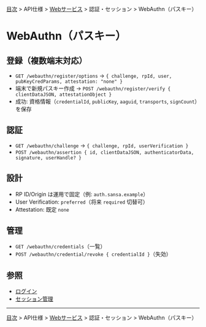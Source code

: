 [目次](../../../目次.md) > API仕様 > [Webサービス](../../Webサービス・目次.md) > 認証・セッション > WebAuthn（パスキー）
# WebAuthn（パスキー）

## 登録（複数端末対応）
- `GET /webauthn/register/options` → `{ challenge, rpId, user, pubKeyCredParams, attestation: "none" }`
- 端末で新規パスキー作成 → `POST /webauthn/register/verify { clientDataJSON, attestationObject }`
- 成功: 資格情報（`credentialId`, `publicKey`, `aaguid`, `transports`, `signCount`）を保存

## 認証
- `GET /webauthn/challenge` → `{ challenge, rpId, userVerification }`
- `POST /webauthn/assertion { id, clientDataJSON, authenticatorData, signature, userHandle? }`

## 設計
- RP ID/Origin は運用で固定（例: `auth.sansa.example`）
- User Verification: `preferred`（将来 `required` 切替可）
- Attestation: 既定 `none`

## 管理
- `GET /webauthn/credentials`（一覧）
- `POST /webauthn/credential/revoke { credentialId }`（失効）

## 参照
- [ログイン](./ログイン.md)
- [セッション管理](./セッション管理.md)

---
[目次](../../../目次.md) > API仕様 > [Webサービス](../../Webサービス・目次.md) > 認証・セッション > WebAuthn（パスキー）
